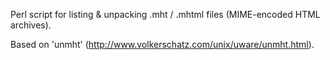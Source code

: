 Perl script for listing & unpacking .mht / .mhtml files (MIME-encoded HTML archives).

Based on 'unmht' (http://www.volkerschatz.com/unix/uware/unmht.html).
